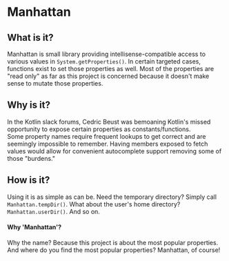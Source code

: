 # Manhattan


## What is it?
Manhattan is small library providing intellisense-compatible access to various values in `System.getProperties()`.  In certain targeted 
cases, functions exist to set those properties as well.  Most of the properties are "read only" as far as this project is concerned 
because it doesn't make sense to mutate those properties.

## Why is it?
In the Kotlin slack forums, Cedric Beust was bemoaning Kotlin's missed opportunity to expose certain properties as constants/functions.  
Some property names require frequent lookups to get correct and are seemingly impossible to remember.  Having members exposed to fetch 
values would allow for convenient autocomplete support removing some of those "burdens."

## How is it?
Using it is as simple as can be.  Need the temporary directory?  Simply call `Manhattan.tempDir()`.  What about the user's home 
directory?  `Manhattan.userDir()`.  And so on.

#### Why 'Manhattan'?
Why the name?  Because this project is about the most popular properties.  And where do you find the most popular properties?  Manhattan,
 of course!